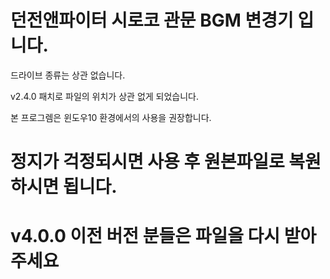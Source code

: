 던전앤파이터 시로코 관문 BGM 변경기 입니다.
============

드라이브 종류는 상관 없습니다.

v2.4.0 패치로 파일의 위치가 상관 없게 되었습니다.

본 프로그렘은 윈도우10 환경에서의 사용을 권장합니다.

정지가 걱정되시면 사용 후 원본파일로 복원하시면 됩니다.
======

v4.0.0 이전 버전 분들은 파일을 다시 받아주세요
======
